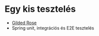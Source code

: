 # Egy kis tesztelés

* [Gilded Rose](https://github.com/emilybache/GildedRose-Refactoring-Kata)
* Spring unit, integrációs és E2E tesztelés